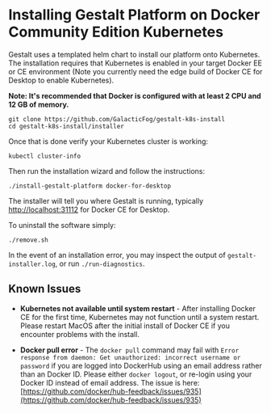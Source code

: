 # Installing Gestalt Platform on Docker Community Edition Kubernetes

Gestalt uses a templated helm chart to install our platform onto Kubernetes.  The installation requires that Kubernetes is enabled in your target Docker EE or CE environment (Note you currently need the edge build of Docker CE for Desktop to enable Kubernetes).

**Note: It's recommended that Docker is configured with at least 2 CPU and 12 GB of memory.**

```
git clone https://github.com/GalacticFog/gestalt-k8s-install
cd gestalt-k8s-install/installer
```

Once that is done verify your Kubernetes cluster is working:

```
kubectl cluster-info
```

Then run the installation wizard and follow the instructions:
```
./install-gestalt-platform docker-for-desktop
```
The installer will tell you where Gestalt is running, typically [http://localhost:31112](http://localhost:31112) for Docker CE for Desktop.

To uninstall the software simply:
```
./remove.sh
```

In the event of an installation error, you may inspect the output of `gestalt-installer.log`, or run `./run-diagnostics`.

## Known Issues

* **Kubernetes not available until system restart** - After installing Docker CE for the first time, Kubernetes may not function until a system restart.  Please restart MacOS after the initial install of Docker CE if you encounter problems with the install.

* **Docker pull error** - The `docker pull` command may fail with `Error response from daemon: Get unauthorized: incorrect username or password` if you are logged into DockerHub using an email address rather than an Docker ID.  Please either `docker logout`, or re-login using your Docker ID instead of email address.  The issue is here: [https://github.com/docker/hub-feedback/issues/935](https://github.com/docker/hub-feedback/issues/935)
